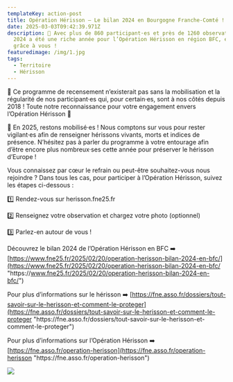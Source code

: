 ```yaml
---
templateKey: action-post
title: Opération Hérisson – Le bilan 2024 en Bourgogne Franche-Comté !
date: 2025-03-03T09:42:39.971Z
description: 🤩 Avec plus de 860 participant·es et près de 1260 observations,
  2024 a été une riche année pour l’Opération Hérisson en région BFC, et c’est
  grâce à vous !
featuredimage: /img/1.jpg
tags:
  - Territoire
  - Hérisson
---
```

<!--StartFragment-->

🤗 Ce programme de recensement n’existerait pas sans la mobilisation et la régularité de nos participant·es qui, pour certain·es, sont à nos côtés depuis 2018 ! Toute notre reconnaissance pour votre engagement envers l’Opération Hérisson 💚

🙏 En 2025, restons mobilisé·es ! Nous comptons sur vous pour rester vigilant·es afin de renseigner hérissons vivants, morts et indices de présence. N’hésitez pas à parler du programme à votre entourage afin d’être encore plus nombreux·ses cette année pour préserver le hérisson d’Europe !

Vous connaissez par cœur le refrain ou peut-être souhaitez-vous nous rejoindre ? Dans tous les cas, pour participer à l’Opération Hérisson, suivez les étapes ci-dessous :

1️⃣ Rendez-vous sur herisson.fne25.fr

2️⃣ Renseignez votre observation et chargez votre photo (optionnel)

3️⃣ Parlez-en autour de vous !

Découvrez le bilan 2024 de l’Opération Hérisson en BFC ➡️ [https://www.fne25.fr/2025/02/20/operation-herisson-bilan-2024-en-bfc/](https://www.fne25.fr/2025/02/20/operation-herisson-bilan-2024-en-bfc/ "https\://www.fne25.fr/2025/02/20/operation-herisson-bilan-2024-en-bfc/")

Pour plus d’informations sur le hérisson ➡️ [https://fne.asso.fr/dossiers/tout-savoir-sur-le-herisson-et-comment-le-proteger](https://fne.asso.fr/dossiers/tout-savoir-sur-le-herisson-et-comment-le-proteger "https\://fne.asso.fr/dossiers/tout-savoir-sur-le-herisson-et-comment-le-proteger")

Pour plus d’informations sur l’Opération Hérisson ➡️ [https://fne.asso.fr/operation-herisson](https://fne.asso.fr/operation-herisson "https\://fne.asso.fr/operation-herisson")

<!--EndFragment-->

![](#center)